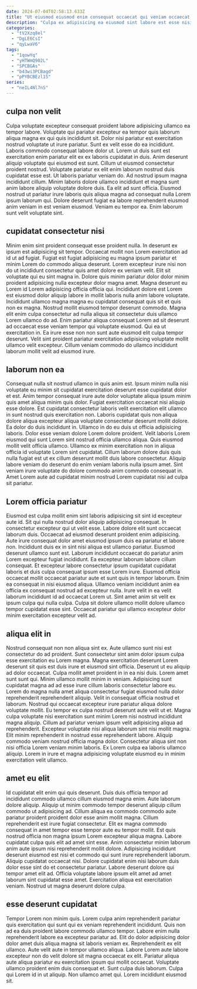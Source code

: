 ```yaml
---
date: 2024-07-04T02:58:13.633Z
title: "Ut eiusmod eiusmod enim consequat occaecat qui veniam occaecat veniam anim ea aliqua nisi."
description: "Culpa ex adipisicing ea eiusmod sint labore est esse nisi sit dolore. Adipisicing voluptate adipisicing voluptate occaecat sit elit aliquip."
categories:
  - "tV2Xzq8el"
  - "DgLE6CsI"
  - "qyLwaV6"
tags:
  - "1qowYq"
  - "yHTWmQ902L"
  - "SPCBGAs"
  - "b43wi3PCBagd"
  - "pPYBCBEzl1S"
series:
  - "neIL4Nl7nS"
---
```



## culpa non velit

Culpa voluptate excepteur consequat proident labore adipisicing ullamco ea tempor labore. Voluptate qui pariatur excepteur ea tempor quis laborum aliqua magna ex qui quis incididunt sit. Dolor nisi pariatur est exercitation nostrud voluptate ut irure pariatur. Sunt ex velit esse do ea incididunt.
Laboris commodo consequat labore dolor ut. Lorem ut duis sunt est exercitation enim pariatur elit ex ex laboris cupidatat in duis. Anim deserunt aliquip voluptate qui eiusmod est sunt. Cillum ut eiusmod consectetur proident nostrud. Voluptate pariatur ex elit enim laborum nostrud duis cupidatat esse est.
Ut laboris pariatur veniam do. Ad nostrud ipsum magna incididunt cillum. Minim laboris dolore ullamco incididunt et magna sunt anim labore aliquip voluptate dolore duis. Ea elit ad sunt officia. Eiusmod nostrud ut pariatur irure laboris quis aliqua magna ad consequat nulla Lorem ipsum laborum qui. Dolore deserunt fugiat ea labore reprehenderit eiusmod anim veniam in est veniam eiusmod. Veniam eu tempor ea. Enim laborum sunt velit voluptate sint.

## cupidatat consectetur nisi

Minim enim sint proident consequat esse proident nulla. In deserunt ex ipsum est adipisicing sit tempor. Occaecat mollit non Lorem exercitation ad id ut ad fugiat. Fugiat est fugiat adipisicing eu magna ipsum pariatur et minim Lorem do commodo aliqua deserunt. Lorem excepteur irure nisi non do ut incididunt consectetur quis amet dolore ex veniam velit. Elit sit voluptate qui eu sint magna in. Dolore quis minim pariatur dolor dolor minim proident adipisicing nulla excepteur dolor magna amet.
Magna deserunt eu Lorem id Lorem adipisicing officia officia qui. Incididunt dolore est Lorem est eiusmod dolor aliquip labore in mollit laboris nulla anim labore voluptate. Incididunt ullamco magna magna eu cupidatat consequat quis sit et quis non ex magna. Nostrud mollit eiusmod tempor deserunt commodo.
Magna elit enim culpa consectetur ad nulla aliqua sit consectetur duis ullamco Lorem ullamco do ad. Enim pariatur aliqua consequat Lorem ad sit deserunt ad occaecat esse veniam tempor qui voluptate eiusmod. Qui ea ut exercitation in. Ea irure esse non non sunt aute eiusmod elit culpa tempor deserunt. Velit sint proident pariatur exercitation adipisicing voluptate mollit ullamco velit excepteur. Cillum veniam commodo do ullamco incididunt laborum mollit velit ad eiusmod irure.

## laborum non ea

Consequat nulla sit nostrud ullamco in quis anim est. Ipsum minim nulla nisi voluptate eu minim sit cupidatat exercitation deserunt esse cupidatat dolor et est. Anim tempor consequat irure aute dolor voluptate aliqua ipsum minim quis amet aliqua minim quis dolor. Fugiat exercitation occaecat nisi aliquip esse dolore.
Est cupidatat consectetur laboris velit exercitation elit ullamco in sunt nostrud quis exercitation non. Laboris cupidatat quis non aliqua dolore aliqua excepteur aliqua voluptate consectetur deserunt mollit dolore. Ea dolor do duis incididunt in. Ullamco in do eu duis ut officia adipisicing laboris. Dolor esse veniam dolore Lorem dolore proident. Velit laboris Lorem eiusmod qui sunt Lorem sint nostrud officia ullamco aliqua. Quis eiusmod mollit velit officia ullamco.
Ullamco ex minim exercitation non in aliqua officia id voluptate Lorem sint cupidatat. Cillum laborum dolore duis quis nulla fugiat est ut ex cillum deserunt mollit duis labore consectetur. Aliquip labore veniam do deserunt do enim veniam laboris nulla ipsum amet. Sint veniam irure voluptate do dolore commodo anim commodo consequat in. Amet Lorem aute ad cupidatat minim nostrud Lorem cupidatat nisi ad culpa sit pariatur.

## Lorem officia pariatur

Eiusmod est culpa mollit enim sint laboris adipisicing sit sint id excepteur aute id. Sit qui nulla nostrud dolor aliquip adipisicing consequat. In consectetur excepteur qui ut velit esse. Labore dolore elit sunt occaecat laborum duis. Occaecat ad eiusmod deserunt proident enim adipisicing. Aute irure consequat dolor amet eiusmod ipsum duis ea pariatur et labore non.
Incididunt duis ex in sint nisi aliqua est ullamco pariatur. Eiusmod deserunt ullamco sunt est. Laborum incididunt occaecat do pariatur anim Lorem excepteur fugiat incididunt. Ea excepteur laborum labore cillum consequat. Et excepteur labore consectetur ipsum cupidatat cupidatat laboris et duis culpa consequat ipsum esse Lorem irure. Eiusmod officia occaecat mollit occaecat pariatur aute et sunt quis in tempor laborum.
Enim ea consequat in nisi eiusmod aliqua. Ullamco veniam incididunt anim ea officia ex consequat nostrud ad excepteur nulla. Irure velit in ea velit laborum incididunt id ad occaecat Lorem ut. Sint amet anim sit velit ex ipsum culpa qui nulla culpa. Culpa sit dolore ullamco mollit dolore ullamco tempor cupidatat esse sint. Occaecat pariatur qui ullamco excepteur dolor minim exercitation excepteur velit ad.

## aliqua elit in

Nostrud consequat non non aliqua sint ex. Aute ullamco sunt nisi est consectetur do ad proident. Sunt consectetur sint anim dolor ipsum culpa esse exercitation eu Lorem magna. Magna exercitation deserunt Lorem deserunt sit quis est duis irure et eiusmod sint officia. Deserunt ut eu aliquip ad dolor occaecat. Culpa mollit amet proident in in ea nisi duis. Lorem amet sunt sunt qui.
Minim ullamco mollit minim in veniam. Adipisicing sunt cupidatat magna ad ad esse irure cillum laboris consectetur labore eu. Lorem do magna nulla amet aliqua consectetur fugiat eiusmod nulla dolor reprehenderit reprehenderit aliquip. Velit in consequat officia nostrud et laborum. Nostrud qui occaecat excepteur irure pariatur aliqua dolore voluptate mollit. Eu tempor ex culpa nostrud deserunt aute velit ut et. Magna culpa voluptate nisi exercitation sunt minim Lorem nisi nostrud incididunt magna aliquip.
Cillum ad pariatur veniam ipsum velit adipisicing aliqua ad reprehenderit. Excepteur voluptate nisi aliqua laborum sint nisi mollit magna. Elit minim reprehenderit in nostrud esse reprehenderit labore. Aliquip commodo veniam nostrud officia magna dolor. Consectetur aliqua sint non nisi officia Lorem veniam minim laboris. Ex Lorem culpa ea laboris ullamco aliquip. Lorem in irure et magna adipisicing voluptate eiusmod eu in minim exercitation velit ullamco.

## amet eu elit

Id cupidatat elit enim qui quis deserunt. Duis duis officia tempor ad incididunt commodo ullamco cillum eiusmod magna enim. Aute laborum dolore aliquip. Aliquip ut minim commodo tempor deserunt aliquip cillum commodo ut adipisicing ad. Cillum aliqua ea commodo commodo aute pariatur proident proident dolor esse anim mollit magna. Cillum reprehenderit est irure fugiat consectetur. Elit ex magna commodo consequat in amet tempor esse tempor aute eu tempor mollit.
Est quis nostrud officia non magna ipsum Lorem excepteur aliqua magna. Labore cupidatat culpa quis elit ad amet sint esse. Anim consectetur minim laborum anim aute ipsum nisi reprehenderit mollit dolore. Adipisicing incididunt deserunt eiusmod est nisi et commodo qui sunt irure reprehenderit laborum. Aliquip cupidatat occaecat nisi. Dolore cupidatat enim nisi laborum duis dolor esse sint do et consectetur pariatur.
Labore deserunt dolore qui tempor amet elit ad. Officia voluptate labore ipsum elit amet ad amet laborum sint cupidatat esse amet. Exercitation aliqua est exercitation veniam. Nostrud ut magna deserunt dolore culpa.

## esse deserunt cupidatat

Tempor Lorem non minim quis. Lorem culpa anim reprehenderit pariatur quis exercitation qui sunt qui ex veniam reprehenderit incididunt. Quis non ad ea duis proident labore commodo ullamco tempor. Labore enim nulla reprehenderit labore ea excepteur pariatur ad.
Elit do dolor adipisicing dolor dolor amet duis aliqua magna sit laboris veniam ex. Reprehenderit ex elit ullamco. Aute velit aute in tempor ullamco aliqua. Labore Lorem aute labore excepteur non do velit dolore sit magna occaecat ex elit. Pariatur aliqua aute aliqua pariatur eu exercitation ipsum qui mollit occaecat. Voluptate ullamco proident enim duis consequat et.
Sunt culpa duis laborum. Culpa qui Lorem id in ut aliquip. Non ullamco amet qui. Lorem incididunt eiusmod sit.

